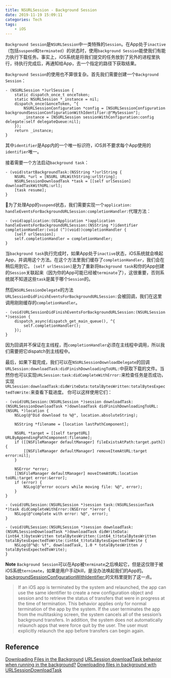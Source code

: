 ```yaml
---
title: NSURLSession - Background Session
date: 2019-11-19 15:09:11
categories: Tech
tags:
    - iOS
---
```

`Background Session`是`NSURLSession`中一类特殊的`Session`。在App处于`inactive`（包括`suspend`和`terminated`）的状态时，使用`background Session`能使我们有能力执行下载任务。事实上，iOS系统是将我们提交的任务放到了另外的进程里执行，待执行完成后，再通知给App，去一个指定的路径下获取结果。
<!-- more -->

`Background Session`的使用也不算很复杂。首先我们需要创建一个`Background Session`：
```objc
- (NSURLSession *)urlSession {
    static dispatch_once_t onceToken;
    static NSURLSession *_instance = nil;
    dispatch_once(&onceToken, ^{
        NSURLSessionConfiguration *config = [NSURLSessionConfiguration backgroundSessionConfigurationWithIdentifier:@"MySession"];
        _instance = [NSURLSession sessionWithConfiguration:config delegate:self delegateQueue:nil];
    });
    return _instance;
}
```
其中`identifier`是App内的一个唯一标识符，iOS并不要求每个App使用的`identifier`唯一。

接着需要一个方法启动`background task`：
```objc
- (void)startBackgroundTask:(NSString *)urlString {
    NSURL *url = [NSURL URLWithString:urlString];
    NSURLSessionDownloadTask *task = [[self urlSession] downloadTaskWithURL:url];
    [task resume];
}
```

为了处理App的`suspend`状态，我们需要实现一个`application: handleEventsForBackgroundURLSession:completionHandler:`代理方法：
```objc
- (void)application:(UIApplication *)application handleEventsForBackgroundURLSession:(NSString *)identifier completionHandler:(void (^)(void))completionHandler {
    [self urlSession];
    self.completionHandler = completionHandler;
}
```
当`background task`执行完成时，如果App处于`inactive`状态，iOS系统就会唤起App，并调用这个方法。在这个方法里我们缓存了`completionHandler`，我们会在稍后用到它。
`[self urlSession]`是为了重新将`Background task`和你的App创建的`Session`关联起来（因为你的App可能已经被`terminate`了），这很重要，否则系统就不知道这些`task`是属于哪个`Session`的。

然后`NSURLSessionDelegate`的方法`URLSessionDidFinishEventsForBackgroundURLSession:`会被回调，我们在这里调用刚刚缓存的`completionHandler`。
```objc
- (void)URLSessionDidFinishEventsForBackgroundURLSession:(NSURLSession *)session {
    dispatch_async(dispatch_get_main_queue(), ^{
        self.completionHandler();
    });
}
```
因为回调并不保证在主线程，而`completionHandler`必须在主线程中调用，所以我们需要把它dispatch到主线程中。

最后，如果下载完成，我们可以在`NSURLSessionDownloadDelegate`的回调`URLSession:downloadTask:didFinishDownloadingToURL:`中获取下载的文件。当然你也可以实现`URLSession:task:didCompleteWithError:`来检查任务是否成功，实现`URLSession:downloadTask:didWriteData:totalBytesWritten:totalBytesExpectedToWrite:`来查看下载进度。
你可以这样使用它们：
```objc
- (void)URLSession:(NSURLSession *)session downloadTask:(NSURLSessionDownloadTask *)downloadTask didFinishDownloadingToURL:(NSURL *)location {
    NSLog(@"Did download to %@", location.absoluteString);

    NSString *filename = [location lastPathComponent];

    NSURL *target = [[self targetURL] URLByAppendingPathComponent:filename];
    if ([[NSFileManager defaultManager] fileExistsAtPath:target.path]) {
        [[NSFileManager defaultManager] removeItemAtURL:target error:nil];
    }

    NSError *error;
    [[NSFileManager defaultManager] moveItemAtURL:location toURL:target error:&error];
    if (error) {
        NSLog(@"error occurs while moving file: %@", error);
    }
}

- (void)URLSession:(NSURLSession *)session task:(NSURLSessionTask *)task didCompleteWithError:(NSError *)error {
    NSLog(@"complete with error: %@", error);
}

- (void)URLSession:(NSURLSession *)session downloadTask:(NSURLSessionDownloadTask *)downloadTask didWriteData:(int64_t)bytesWritten totalBytesWritten:(int64_t)totalBytesWritten totalBytesExpectedToWrite:(int64_t)totalBytesExpectedToWrite {
    NSLog(@"%@: %f", downloadTask, 1.0 * totalBytesWritten / totalBytesExpectedToWrite);
}
```

**Note**
`Background Session`可以在App被`terminate`之后唤起它，但是这仅限于被iOS系统`ternimate`，如果是用户手动kill，是没办法唤起我们的App的。[backgroundSessionConfigurationWithIdentifier:](https://developer.apple.com/documentation/foundation/nsurlsessionconfiguration/1407496-backgroundsessionconfigurationwi?language=objc)的文档里提到了这一点。

> If an iOS app is terminated by the system and relaunched, the app can use the same identifier to create a new configuration object and session and to retrieve the status of transfers that were in progress at the time of termination. This behavior applies only for normal termination of the app by the system. If the user terminates the app from the multitasking screen, the system cancels all of the session’s background transfers. In addition, the system does not automatically relaunch apps that were force quit by the user. The user must explicitly relaunch the app before transfers can begin again.

## Reference
[Downloading Files in the Background](https://developer.apple.com/documentation/foundation/url_loading_system/downloading_files_in_the_background?language=objc#2928518)
[URLSession downloadTask behavior when running in the background?](https://stackoverflow.com/questions/46939142/urlsession-downloadtask-behavior-when-running-in-the-background)
[Downloading files in background with URLSessionDownloadTask](https://www.ralfebert.de/ios-examples/networking/urlsession-background-downloads/)